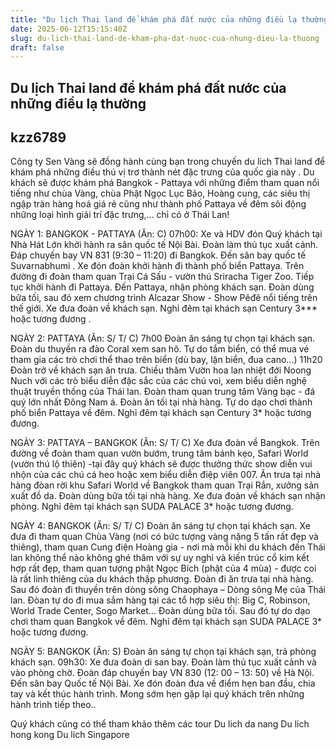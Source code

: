 ```yaml
---
title: "Du lịch Thai land để khám phá đất nước của những điều lạ thường"
date: 2025-06-12T15:15:40Z
slug: du-lich-thai-land-de-kham-pha-dat-nuoc-cua-nhung-dieu-la-thuong
draft: false
---
```


## Du lịch Thai land để khám phá đất nước của những điều lạ thường

## kzz6789

Công ty Sen Vàng sẽ đồng hành cùng bạn trong chuyến du lich Thai land để khám phá những điều thú vị trơ thành nét đặc trưng của quốc gia này .
Du khách sẽ được khám phá Bangkok - Pattaya với những điểm tham quan nổi tiếng như chùa Vàng, chùa Phật Ngọc Lục Bảo, Hoàng cung, các siêu thị ngập tràn hàng hoá giá rẻ cũng như thành phố Pattaya về đêm sôi động những loại hình giải trí đặc trưng,… chỉ có ở Thái Lan!
 
NGÀY 1: BANGKOK -  PATTAYA   (Ăn: C)
07h00: Xe và HDV đón Quý khách tại Nhà Hát Lớn khởi hành ra sân quốc tế Nội Bài. Đoàn làm thủ tục xuất cảnh. Đáp chuyến bay VN 831 (9:30 – 11:20) đi Bangkok.
Đến sân bay quốc tế Suvarnabhumi . Xe đón đoàn khởi hành đi thành phố biển Pattaya. Trên đường đi đoàn tham quan Trại Cá Sấu - vườn thú Sriracha Tiger Zoo.
Tiếp tục khởi hành đi Pattaya. Đến Pattaya, nhận phòng khách sạn.
Đoàn dùng bữa tối, sau đó xem chương trình Alcazar Show - Show Pêđê nổi tiếng trên thế giới. Xe đưa đoàn về khách sạn.
Nghỉ đêm tại khách sạn Century 3*** hoặc tương đương .
 
NGÀY 2: PATTAYA  (Ăn: S/ T/ C)
7h00 Đoàn ăn sáng tự chọn tại khách sạn.
Đoàn du thuyền ra đảo Coral xem san hô. Tự do tắm biển, có thể mua vé tham gia các trò chơi thể thao   trên biển (dù bay, lặn biển, đua cano...)
11h20 Đoàn trở về khách sạn ăn trưa.
Chiều thăm Vườn hoa lan nhiệt đới Noong Nuch với các trò biểu diễn đặc sắc của  các chú voi, xem biểu diễn nghệ thuật truyền thống của Thái lan. Đoàn tham quan trung tâm  Vàng bạc - đá quý lớn nhất Đông Nam á.
Đoàn ăn tối tại nhà hàng. Tự do dạo chơi thành phố biển Pattaya về đêm.
Nghỉ đêm tại khách sạn Century 3* hoặc tương đương.
 
NGÀY 3: PATTAYA – BANGKOK  (Ăn: S/ T/ C)
Xe đưa đoàn về Bangkok. Trên đường về đoàn tham quan vườn bướm, trung tâm bánh kẹo,  Safari World (vườn thú lộ thiên) -tại đây quý khách sẽ được thưởng thức show diễn vui nhộn của các chú cá heo  hoặc  xem biểu diễn điệp viên 007.
Ăn trưa tại nhà hàng đòan rời khu Safari World về Bangkok tham quan Trại Rắn, xưởng sản xuất đồ da.
Đoàn dùng bữa tối tại nhà hàng. Xe đưa đoàn về khách sạn nhận phòng.
Nghỉ đêm tại khách sạn SUDA PALACE 3* hoặc tương đương.
 
NGÀY 4: BANGKOK  (Ăn: S/ T/ C)
Đoàn ăn sáng tự chọn tại khách sạn.
Xe đưa đi tham quan Chùa Vàng (nơi có bức tượng vàng nặng 5 tấn rất đẹp và thiêng), tham quan Cung điện Hoàng gia - nơi mà mỗi khi du khách đến Thái lan không thể nào không ghé thăm với sự uy nghi và kiến trúc cổ kim kết hợp rất đẹp, tham quan tượng phật Ngọc Bích (phật của 4 mùa) - được coi là rất linh thiêng của du khách thập phương.
Đoàn đi ăn trưa tại nhà hàng. Sau đó đoàn đi thuyền trên dòng sông Chaophaya – Dòng sông Mẹ của Thái lan. Đòan tự do đi mua sắm hàng tại các tổ hợp siêu thị: Big C, Robinson, World Trade Center, Sogo Market...
Đoàn dùng bữa tối. Sau đó tự do dạo chơi tham quan Bangkok về đêm.
Nghỉ đêm tại khách sạn SUDA PALACE 3* hoặc tương đương.
 
NGÀY 5: BANGKOK  (Ăn: S)
Đoàn ăn sáng tự chọn tại khách sạn, trả phòng khách sạn.
09h30: Xe đưa đoàn di san bay. Đoàn làm thủ tục xuất cảnh và vào phòng chờ.
Đoàn đáp chuyến bay VN 830 (12: 00 – 13: 50) về Hà Nội. Đến sân bay Quốc tế Nội Bài. Xe đón đoàn đưa về điểm hẹn ban đầu, chia tay và kết thúc hành trình. Mong sớm hẹn gặp lại quý khách trên những hành trình tiếp theo..
 
Quý khách cũng có thể tham khảo thêm các tour Du lich da nang Du lich hong kong Du lich Singapore